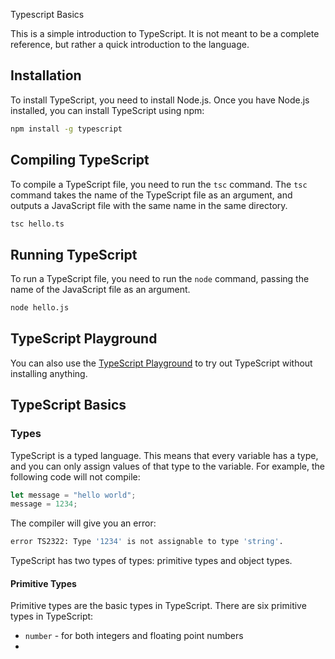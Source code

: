 Typescript Basics

This is a simple introduction to TypeScript. It is not meant to be a complete reference, but rather a quick introduction to the language.

## Installation

To install TypeScript, you need to install Node.js. Once you have Node.js installed, you can install TypeScript using npm:

```bash
npm install -g typescript
```

## Compiling TypeScript

To compile a TypeScript file, you need to run the `tsc` command. The `tsc` command takes the name of the TypeScript file as an argument, and outputs a JavaScript file with the same name in the same directory.

```bash
tsc hello.ts
```

## Running TypeScript

To run a TypeScript file, you need to run the `node` command, passing the name of the JavaScript file as an argument.

```bash
node hello.js
```

## TypeScript Playground

You can also use the [TypeScript Playground](https://www.typescriptlang.org/play/) to try out TypeScript without installing anything.

## TypeScript Basics

### Types

TypeScript is a typed language. This means that every variable has a type, and you can only assign values of that type to the variable. For example, the following code will not compile:

```typescript
let message = "hello world";
message = 1234;
```

The compiler will give you an error:

```bash
error TS2322: Type '1234' is not assignable to type 'string'.
```

TypeScript has two types of types: primitive types and object types.

#### Primitive Types

Primitive types are the basic types in TypeScript. There are six primitive types in TypeScript:

- `number` - for both integers and floating point numbers
- 